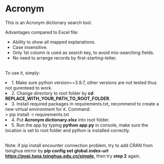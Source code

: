 # Acronym
This is an Acronym dictionary search tool.

Advantages compared to Excel file:
- Ability to show all mapped explanations.
- Case insensitive.
- Only 1st column is used as search key, to avoid mis-searching fields.
- No need to arrange records by first-starting-letter.

</br>To use it, simply:
<li> 1. Make sure python version==3.9.7, other versions are not tested thus not gurenteed to work. </li>
<li> 2. Change directory to root folder by <strong>cd REPLACE_WITH_YOUR_PATH_TO_ROOT_FOLDER</strong>. </li>
<li> 3. Install required packages in requirements.txt, recommend to create a new virtual environment for it. Command: </li>
 > pip install -r requirements.txt
<li> 4. Put <strong>Acronym dictionary.xlsx</strong> into root folder. </li>
<li> 5. Run the app by typing <strong>python app.py</strong> in console, make sure the location is set to root folder and python is installed correctly.</li>

</br>Note: if pip install encounter connection problem, try to add CRAN from tsinghua mirror by <strong>pip config set global.index-url https://pypi.tuna.tsinghua.edu.cn/simple</strong>, then try <strong>step 2</strong> again.
